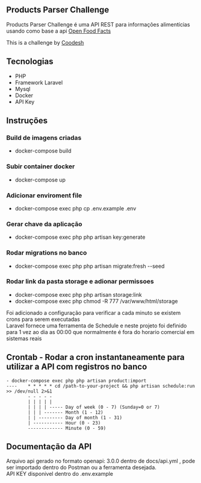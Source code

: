 ## Products Parser Challenge

Products Parser Challenge é uma API REST para informações alimentícias usando como base a api [Open Food Facts](https://br.openfoodfacts.org/data)

This is a challenge by [Coodesh](https://coodesh.com/)

## Tecnologias
 - PHP
 - Framework Laravel
 - Mysql
 - Docker
 - API Key

 ## Instruções
 ### Build de imagens criadas
   - docker-compose build <br />
 ### Subir container docker
   - docker-compose up <br />
 ### Adicionar enviroment file
   - docker-compose exec php cp .env.example .env <br />
 ### Gerar chave da aplicação
   - docker-compose exec php php artisan key:generate <br />
 ### Rodar migrations no banco
   - docker-compose exec php php artisan migrate:fresh --seed <br />
 ### Rodar link da pasta storage e adionar permissoes
   - docker-compose exec php php artisan storage:link
   - docker-compose exec php chmod -R 777 /var/www/html/storage 
 
 Foi adicionado a configuração para verificar a cada minuto se existem crons para serem executadas <br />
 Laravel fornece uma ferramenta de Schedule e neste projeto foi definido para 1 vez ao dia as 00:00 que normalmente é fora do horario comercial em sistemas reais <br />
 ## Crontab - Rodar a cron instantaneamente para utilizar a API com registros no banco
    - docker-compose exec php php artisan product:import
    ----    * * * * * cd /path-to-your-project && php artisan schedule:run >> /dev/null 2>&1
            - - - - -
            | | | | |
            | | | | ----- Day of week (0 - 7) (Sunday=0 or 7)
            | | | ------- Month (1 - 12)
            | | --------- Day of month (1 - 31)
            | ----------- Hour (0 - 23)
            ------------- Minute (0 - 59)
 ## Documentação da API
 Arquivo api gerado no formato openapi: 3.0.0 dentro de docs/api.yml , pode ser importado dentro do Postman ou a ferramenta desejada. <br />
 API KEY disponivel dentro do .env.example <br />

